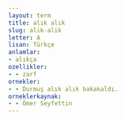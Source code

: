 ```yaml
---
layout: term
title: alık alık
slug: alik-alik
letter: A
lisan: Türkçe
anlamlar:
- alıkça
ozellikler:
- - zarf
ornekler:
- - Durmuş alık alık bakakaldı.
orneklerkaynak:
- - Ömer Seyfettin
---
```

